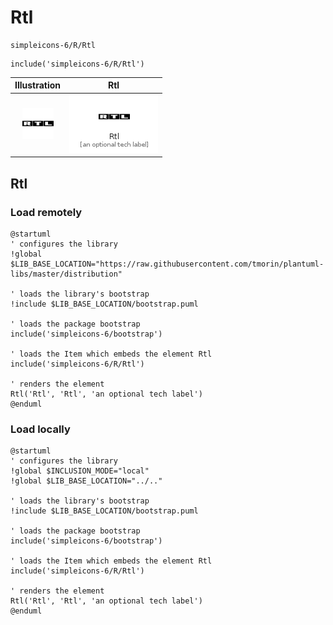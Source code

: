 # Rtl


```text
simpleicons-6/R/Rtl
```

```text
include('simpleicons-6/R/Rtl')
```



| Illustration | Rtl |
| :---: | :---: |
| ![illustration for Illustration](../../simpleicons-6/R/Rtl.png) | ![illustration for Rtl](../../simpleicons-6/R/Rtl.Local.png) |




## Rtl

### Load remotely
```plantuml
@startuml
' configures the library
!global $LIB_BASE_LOCATION="https://raw.githubusercontent.com/tmorin/plantuml-libs/master/distribution"

' loads the library's bootstrap
!include $LIB_BASE_LOCATION/bootstrap.puml

' loads the package bootstrap
include('simpleicons-6/bootstrap')

' loads the Item which embeds the element Rtl
include('simpleicons-6/R/Rtl')

' renders the element
Rtl('Rtl', 'Rtl', 'an optional tech label')
@enduml
```

### Load locally
```plantuml
@startuml
' configures the library
!global $INCLUSION_MODE="local"
!global $LIB_BASE_LOCATION="../.."

' loads the library's bootstrap
!include $LIB_BASE_LOCATION/bootstrap.puml

' loads the package bootstrap
include('simpleicons-6/bootstrap')

' loads the Item which embeds the element Rtl
include('simpleicons-6/R/Rtl')

' renders the element
Rtl('Rtl', 'Rtl', 'an optional tech label')
@enduml
```

